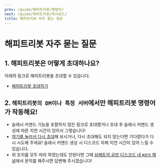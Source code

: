 ```yaml
---
prev: /guide/해피트리봇/명령어/
next: /guide/해피트리봇/대시보드/
title: 해피트리봇 자주 묻는 질문
---
```


# 해피트리봇 자주 묻는 질문

## 1. 해피트리봇은 어떻게 초대하나요?
아래의 링크로 해피트리봇을 초대할 수 있습니다.

+ [해피트리봇 초대하기](https://htb.htlab.kr/bot_invite)

## 2. ``해피트리봇의 DM이나 특정 서버``에서만 해피트리봇 명령어가 작동해요!
+ 슬래시 커맨드 기능을 포함하지 않은 링크로 초대했거나 초대 후 슬래시 커맨드 생성에 따른 지연 시간이 있어서 그렇습니다!
+ [여기를 눌러서 다시 초대](https://htb.htlab.kr/bot_invite)해 보시거나, 다시 초대해도 되지 않는다면 기다렸다가 다시 시도해 주세요! 슬래시 커맨드 생성 시 디스코드 자체 지연 시간이 있어 느릴 수 있습니다.
+ 위 조치를 모두 따라 하였는데도 안된다면 그때 [삼해트의 공방 디스코드 내 ``#문의`` 채널](https://discord.gg/TD9BvMxhP6)에서 문의를 해주시면 답변해 주시겠습니다!
